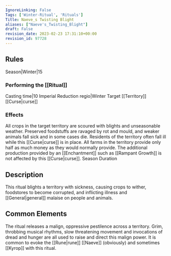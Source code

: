 ```yaml
---
IgnoreLinking: False
Tags: ['Winter-Ritual', 'Rituals']
Title: Naeve_s Twisting Blight
aliases: ["Naeve's_Twisting_Blight"]
draft: False
revision_date: 2023-02-23 17:31:10+00:00
revision_id: 97728
---
```


## Rules
Season|Winter|15 
### Performing the [[Ritual]]
Casting time|10 Imperial Reduction
regio|Winter Target [[Territory]]
[[Curse|curse]]
### Effects
All crops in the target territory are scoured with blights and unseasonable weather. Preserved foodstuffs are ravaged by rot and mould, and weaker animals fall sick and in some cases die. Residents of the territory often fall ill while this [[Curse|curse]] is in place. 
All farms in the territory provide only half as much money as they would normally provide.
The additional production provided by an [[Enchantment]] such as [[Rampant Growth]] is not affected by this [[Curse|curse]].
Season Duration
## Description
This ritual blights a territory with sickness, causing crops to wither, foodstores to become corrupted, and inflicting illness and [[General|general]] malaise on people and animals. 
## Common Elements
The ritual releases a malign, oppressive pestilence across a territory. Grim, throbbing musical rhythms, slow threatening movement and invocations of dread and hunger are all used to raise and direct this malign power. It is common to evoke the [[Rune|rune]] [[Naeve]] (obviously) and sometimes [[Kyrop]] with this ritual.